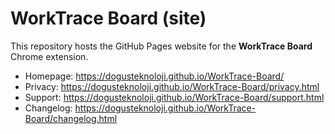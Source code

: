 # WorkTrace Board (site)

This repository hosts the GitHub Pages website for the **WorkTrace Board** Chrome extension.

- Homepage: https://dogusteknoloji.github.io/WorkTrace-Board/
- Privacy: https://dogusteknoloji.github.io/WorkTrace-Board/privacy.html
- Support: https://dogusteknoloji.github.io/WorkTrace-Board/support.html
- Changelog: https://dogusteknoloji.github.io/WorkTrace-Board/changelog.html

